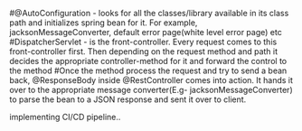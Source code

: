 #@AutoConfiguration - looks for all the classes/library available in its class path and initializes spring bean for it. For example, jacksonMessageConverter, default error page(white level error page) etc
#DispatcherServlet - is the front-controller. Every request comes to this front-controller first. Then depending on the request method and path it decides the appropriate controller-method for it and forward the control to the method
#Once the method process the request and try to send a bean back, @ResponseBody inside @RestController comes into action. It hands it over to the appropriate message converter(E.g- jacksonMessageConverter) to parse the bean to a JSON response and sent it over to client.

implementing CI/CD pipeline..
